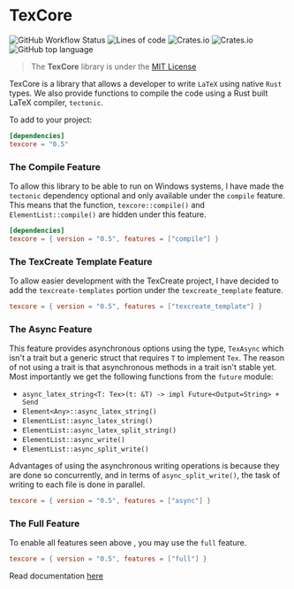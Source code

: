# __TexCore__

![GitHub Workflow Status](https://img.shields.io/github/actions/workflow/status/MKProj/texcore/rust.yml)
![Lines of code](https://img.shields.io/tokei/lines/github/MKProj/texcore)
![Crates.io](https://img.shields.io/crates/d/texcore)
![Crates.io](https://img.shields.io/crates/v/texcore)
![GitHub top language](https://img.shields.io/github/languages/top/MKProj/texcore)

> The __TexCore__ library is under the [MIT License](LICENSE)

TexCore is a library that allows a developer to write `LaTeX` using native `Rust` types. We also provide functions
to compile the code using a Rust built LaTeX compiler, `tectonic`.

To add to your project:

```toml
[dependencies]
texcore = "0.5"
```

### The Compile Feature

To allow this library to be able to run on Windows systems, I have made the `tectonic` dependency optional and only
available under the `compile` feature. This means that the function, `texcore::compile()` and `ElementList::compile()`
are hidden under this feature.

```toml
[dependencies]
texcore = { version = "0.5", features = ["compile"] }
```

### The TexCreate Template Feature

To allow easier development with the TexCreate project, I have decided to add the `texcreate-templates` portion under
the `texcreate_template` feature.

```toml
texcore = { version = "0.5", features = ["texcreate_template"] }
```

### The Async Feature

This feature provides asynchronous options using the type, `TexAsync` which isn't a trait but a generic struct that
requires `T` to implement `Tex`. The reason of not using a trait is that asynchronous methods in a trait isn't stable
yet.
Most importantly we get the following functions from the `future` module:

- `async_latex_string<T: Tex>(t: &T) -> impl Future<Output=String> + Send`
- `Element<Any>::async_latex_string()`
- `ElementList::async_latex_string()`
- `ElementList::async_latex_split_string()`
- `ElementList::async_write()`
- `ElementList::async_split_write()`

Advantages of using the asynchronous writing operations is because they are done so concurrently, and in terms of
`async_split_write()`, the task of writing to each file is done in parallel.

```toml
texcore = { version = "0.5", features = ["async"] }
```

### The Full Feature

To enable all features seen above , you may use the `full` feature.

```toml
texcore = { version = "0.5", features = ["full"] }
```

Read documentation [here](https://docs.rs/crate/texcore/latest)


